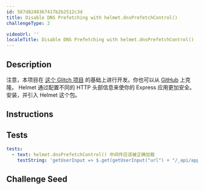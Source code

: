 ```yaml
---
id: 587d8248367417b2b2512c3d
title: Disable DNS Prefetching with helmet.dnsPrefetchControl()
challengeType: 2

videoUrl: ''
localeTitle: Disable DNS Prefetching with helmet.dnsPrefetchControl()
---
```


## Description
<section id='description'>
注意，本项目在 <a href='https://glitch.com/#!/import/github/freeCodeCamp/boilerplate-infosec/'>这个 Glitch 项目</a> 的基础上进行开发。你也可以从 <a href='https://github.com/freeCodeCamp/boilerplate-infosec/'>GitHub</a> 上克隆。
Helmet 通过配置不同的 HTTP 头部信息来使你的 Express 应用更加安全。安装，并引入 Helmet 这个包。
</section>

## Instructions
<section id='instructions'>

</section>

## Tests
<section id='tests'>

```yml
tests:
  - text: helmet.dnsPrefetchControl() 中间件应该被正确加载
    testString: 'getUserInput => $.get(getUserInput("url") + "/_api/app-info").then(data => { assert.include(data.appStack, "dnsPrefetchControl"); assert.equal(data.headers["x-dns-prefetch-control"], "off"); }, xhr => { throw new Error(xhr.responseText); })'

```

</section>

## Challenge Seed
<section id='challengeSeed'>















</section>

              